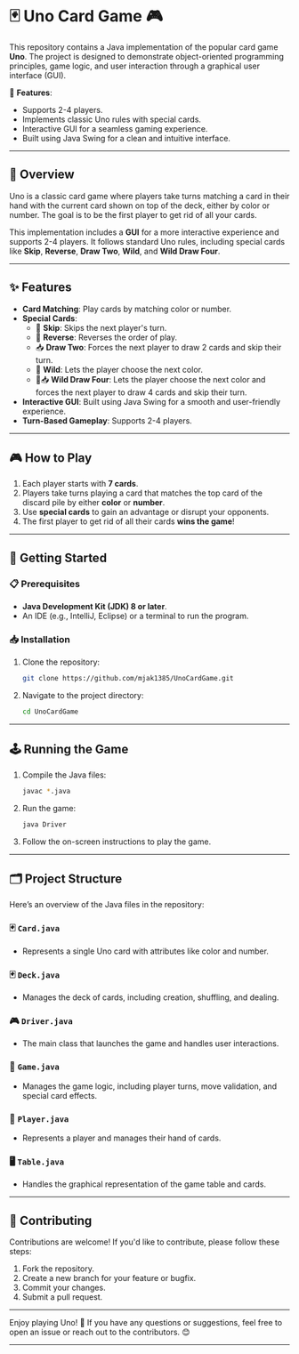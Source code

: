 # 🃏 Uno Card Game 🎮

This repository contains a Java implementation of the popular card game **Uno**. The project is designed to demonstrate object-oriented programming principles, game logic, and user interaction through a graphical user interface (GUI). 

🌟 **Features**:
- Supports 2-4 players.
- Implements classic Uno rules with special cards.
- Interactive GUI for a seamless gaming experience.
- Built using Java Swing for a clean and intuitive interface.

---

## 🎯 Overview

Uno is a classic card game where players take turns matching a card in their hand with the current card shown on top of the deck, either by color or number. The goal is to be the first player to get rid of all your cards.

This implementation includes a **GUI** for a more interactive experience and supports 2-4 players. It follows standard Uno rules, including special cards like **Skip**, **Reverse**, **Draw Two**, **Wild**, and **Wild Draw Four**.

---

## ✨ Features
- **Card Matching**: Play cards by matching color or number.
- **Special Cards**:
  - 🚫 **Skip**: Skips the next player's turn.
  - 🔄 **Reverse**: Reverses the order of play.
  - 📥 **Draw Two**: Forces the next player to draw 2 cards and skip their turn.
  - 🌈 **Wild**: Lets the player choose the next color.
  - 🌈📥 **Wild Draw Four**: Lets the player choose the next color and forces the next player to draw 4 cards and skip their turn.
- **Interactive GUI**: Built using Java Swing for a smooth and user-friendly experience.
- **Turn-Based Gameplay**: Supports 2-4 players.

---

## 🎮 How to Play
1. Each player starts with **7 cards**.
2. Players take turns playing a card that matches the top card of the discard pile by either **color** or **number**.
3. Use **special cards** to gain an advantage or disrupt your opponents.
4. The first player to get rid of all their cards **wins the game**!

---

## 🚀 Getting Started

### 📋 Prerequisites
- **Java Development Kit (JDK) 8 or later**.
- An IDE (e.g., IntelliJ, Eclipse) or a terminal to run the program.

### 📥 Installation
1. Clone the repository:
   ```bash
   git clone https://github.com/mjak1385/UnoCardGame.git
   ```
2. Navigate to the project directory:
   ```bash
   cd UnoCardGame
   ```

---

## 🕹️ Running the Game
1. Compile the Java files:
   ```bash
   javac *.java
   ```
2. Run the game:
   ```bash
   java Driver
   ```
3. Follow the on-screen instructions to play the game.

---

## 🗂️ Project Structure

Here’s an overview of the Java files in the repository:

### 🃏 `Card.java`
- Represents a single Uno card with attributes like color and number.

### 🃏 `Deck.java`
- Manages the deck of cards, including creation, shuffling, and dealing.

### 🎮 `Driver.java`
- The main class that launches the game and handles user interactions.

### 🎲 `Game.java`
- Manages the game logic, including player turns, move validation, and special card effects.

### 👤 `Player.java`
- Represents a player and manages their hand of cards.

### 🖥️ `Table.java`
- Handles the graphical representation of the game table and cards.

---

## 🤝 Contributing
Contributions are welcome! If you'd like to contribute, please follow these steps:
1. Fork the repository.
2. Create a new branch for your feature or bugfix.
3. Commit your changes.
4. Submit a pull request.

---

Enjoy playing Uno! 🎉 If you have any questions or suggestions, feel free to open an issue or reach out to the contributors. 😊

---
